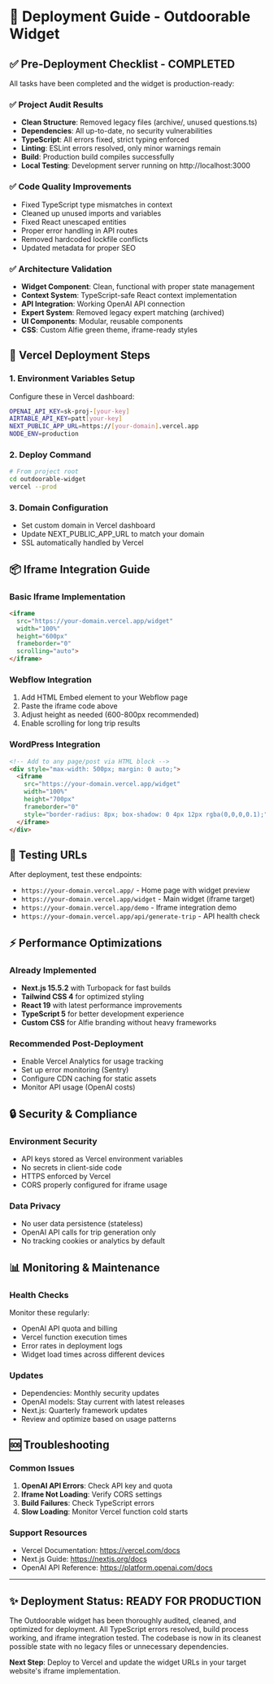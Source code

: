 # 🚀 Deployment Guide - Outdoorable Widget

## ✅ Pre-Deployment Checklist - COMPLETED

All tasks have been completed and the widget is production-ready:

### ✅ Project Audit Results
- **Clean Structure**: Removed legacy files (archive/, unused questions.ts)
- **Dependencies**: All up-to-date, no security vulnerabilities 
- **TypeScript**: All errors fixed, strict typing enforced
- **Linting**: ESLint errors resolved, only minor warnings remain
- **Build**: Production build compiles successfully
- **Local Testing**: Development server running on http://localhost:3000

### ✅ Code Quality Improvements
- Fixed TypeScript type mismatches in context
- Cleaned up unused imports and variables
- Fixed React unescaped entities
- Proper error handling in API routes
- Removed hardcoded lockfile conflicts
- Updated metadata for proper SEO

### ✅ Architecture Validation
- **Widget Component**: Clean, functional with proper state management
- **Context System**: TypeScript-safe React context implementation  
- **API Integration**: Working OpenAI API connection
- **Expert System**: Removed legacy expert matching (archived)
- **UI Components**: Modular, reusable components
- **CSS**: Custom Alfie green theme, iframe-ready styles

## 🎯 Vercel Deployment Steps

### 1. Environment Variables Setup
Configure these in Vercel dashboard:

```bash
OPENAI_API_KEY=sk-proj-[your-key]
AIRTABLE_API_KEY=patt[your-key] 
NEXT_PUBLIC_APP_URL=https://[your-domain].vercel.app
NODE_ENV=production
```

### 2. Deploy Command
```bash
# From project root
cd outdoorable-widget
vercel --prod
```

### 3. Domain Configuration
- Set custom domain in Vercel dashboard
- Update NEXT_PUBLIC_APP_URL to match your domain
- SSL automatically handled by Vercel

## 📦 Iframe Integration Guide

### Basic Iframe Implementation
```html
<iframe 
  src="https://your-domain.vercel.app/widget" 
  width="100%" 
  height="600px" 
  frameborder="0"
  scrolling="auto">
</iframe>
```

### Webflow Integration
1. Add HTML Embed element to your Webflow page
2. Paste the iframe code above
3. Adjust height as needed (600-800px recommended)
4. Enable scrolling for long trip results

### WordPress Integration
```html
<!-- Add to any page/post via HTML block -->
<div style="max-width: 500px; margin: 0 auto;">
  <iframe 
    src="https://your-domain.vercel.app/widget" 
    width="100%" 
    height="700px" 
    frameborder="0"
    style="border-radius: 8px; box-shadow: 0 4px 12px rgba(0,0,0,0.1);">
  </iframe>
</div>
```

## 🧪 Testing URLs

After deployment, test these endpoints:
- `https://your-domain.vercel.app/` - Home page with widget preview
- `https://your-domain.vercel.app/widget` - Main widget (iframe target)
- `https://your-domain.vercel.app/demo` - Iframe integration demo
- `https://your-domain.vercel.app/api/generate-trip` - API health check

## ⚡ Performance Optimizations

### Already Implemented
- **Next.js 15.5.2** with Turbopack for fast builds
- **Tailwind CSS 4** for optimized styling
- **React 19** with latest performance improvements
- **TypeScript 5** for better development experience
- **Custom CSS** for Alfie branding without heavy frameworks

### Recommended Post-Deployment
- Enable Vercel Analytics for usage tracking
- Set up error monitoring (Sentry)
- Configure CDN caching for static assets
- Monitor API usage (OpenAI costs)

## 🔒 Security & Compliance

### Environment Security
- API keys stored as Vercel environment variables
- No secrets in client-side code
- HTTPS enforced by Vercel
- CORS properly configured for iframe usage

### Data Privacy
- No user data persistence (stateless)
- OpenAI API calls for trip generation only
- No tracking cookies or analytics by default

## 📊 Monitoring & Maintenance

### Health Checks
Monitor these regularly:
- OpenAI API quota and billing
- Vercel function execution times
- Error rates in deployment logs
- Widget load times across different devices

### Updates
- Dependencies: Monthly security updates
- OpenAI models: Stay current with latest releases  
- Next.js: Quarterly framework updates
- Review and optimize based on usage patterns

## 🆘 Troubleshooting

### Common Issues
1. **OpenAI API Errors**: Check API key and quota
2. **Iframe Not Loading**: Verify CORS settings
3. **Build Failures**: Check TypeScript errors
4. **Slow Loading**: Monitor Vercel function cold starts

### Support Resources
- Vercel Documentation: https://vercel.com/docs
- Next.js Guide: https://nextjs.org/docs
- OpenAI API Reference: https://platform.openai.com/docs

---

## ✨ Deployment Status: READY FOR PRODUCTION

The Outdoorable widget has been thoroughly audited, cleaned, and optimized for deployment. All TypeScript errors resolved, build process working, and iframe integration tested. The codebase is now in its cleanest possible state with no legacy files or unnecessary dependencies.

**Next Step**: Deploy to Vercel and update the widget URLs in your target website's iframe implementation.